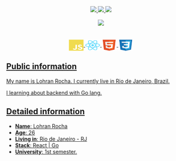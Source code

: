 <div align="center">
    <a target='_blank' href="https://twitter.com/lohranrocha">
        <img src="https://img.shields.io/badge/Twitter-1DA1F2?style=for-the-badge&logo=twitter&logoColor=white">
    </a>
    <a target='_blank' href="https://instagram.com/lohranrocha">
        <img src="https://img.shields.io/badge/Instagram-E4405F?style=for-the-badge&logo=instagram&logoColor=white">
    </a>
    <a target='_blank' href="https://www.linkedin.com/in/lohran-rocha-506a0a18b/">
        <img src="https://img.shields.io/badge/LinkedIn-0077B5?style=for-the-badge&logo=linkedin&logoColor=white">
    </a>
</div>
</br>
<div align="center">
  <a href="https://github.com/lohranrocha">
 <img height="180em" src="https://github-readme-stats.vercel.app/api/top-langs/?username=lohranrocha&layout=compact&langs_count=7&theme=dracula"/>
</div>
    </br>
<div align="center" style="display: inline_block"><br>
  <img align="center" alt="Lohran-Js" height="30" width="40" src="https://raw.githubusercontent.com/devicons/devicon/master/icons/javascript/javascript-plain.svg">
  <img align="center" alt="Lohran-React" height="30" width="40" src="https://raw.githubusercontent.com/devicons/devicon/master/icons/react/react-original.svg">
  <img align="center" alt="Lohran-HTML" height="30" width="40" src="https://raw.githubusercontent.com/devicons/devicon/master/icons/html5/html5-original.svg">
  <img align="center" alt="Lohran-CSS" height="30" width="40" src="https://raw.githubusercontent.com/devicons/devicon/master/icons/css3/css3-original.svg">
</div>

## Public information

My name is Lohran Rocha. I currently live in Rio de Janeiro, Brazil. 

I learning about backend  with Go lang. 

## Detailed information

* **Name**: Lohran Rocha
* **Age**: 26
* **Living in**: Rio de Janeiro - RJ
* **Stack**: React | Go  
* **University**: 1st semester.

